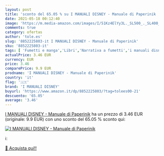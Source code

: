 ```yaml
---
layout: post
title: 'sconto del 65.05 % su I MANUALI DISNEY - Manuale di Paperinik  '
date: 2021-05-18 00:12:40
image: 'https://m.media-amazon.com/images/I/51Kz4ElYy3L._SL500_._SL400_.jpg'
comments: true
category: ofertas
author: 'tole.es'
slug: '8852225803-it I MANUALI DISNEY - Manuale di Paperinik'
sku: '8852225803-it'
tags: [ 'Fumetti e manga','Libri','Narrativa a fumetti','i manuali disney', ]
actualPrice: 3.46 EUR
currency: EUR
price: 3.46
comparePrice: 9.9 EUR
prodname: 'I MANUALI DISNEY - Manuale di Paperinik'
country: 'it'
flag: '🇮🇹'
brand: 'I MANUALI DISNEY'
buyurl: 'https://www.amazon.it/dp/8852225803/?tag=tolees00-21'
descuento: '65.05'
average: '3.46'
---
```


[I MANUALI DISNEY - Manuale di Paperinik](https://www.amazon.it/dp/8852225803/?tag=tolees00-21) ha un prezzo di 3.46 EUR (originale: 9.9 EUR) con uno sconto del 65.05 % sconto qui:

[![I MANUALI DISNEY - Manuale di Paperinik](https://m.media-amazon.com/images/I/51Kz4ElYy3L._SL500_._SL400_.jpg)](https://www.amazon.it/dp/8852225803/?tag=tolees00-21)

ℹ️:


[🛒 Acquista qui!!](https://www.amazon.it/dp/8852225803/?tag=tolees00-21)
